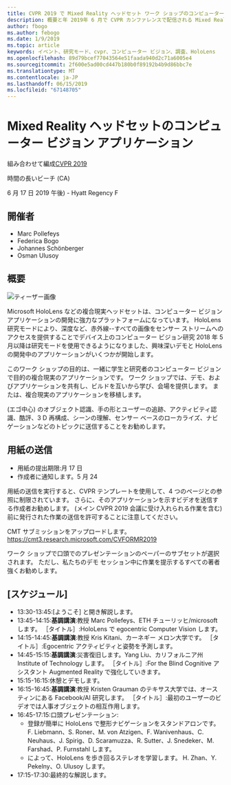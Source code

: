 ```yaml
---
title: CVPR 2019 で Mixed Reality ヘッドセット ワーク ショップのコンピューター ビジョン アプリケーション
description: 概要と年 2019年 6 月で CVPR カンファレンスで配信される Mixed Reality ヘッドセット ワーク ショップのコンピューター ビジョン アプリケーションのスケジュールです。
author: fbogo
ms.author: febogo
ms.date: 1/9/2019
ms.topic: article
keywords: イベント、研究モード、cvpr、コンピューター ビジョン、調査、HoloLens
ms.openlocfilehash: 89d79bcef77043564e51faada940d2c71a6005e4
ms.sourcegitcommit: 2f600e5ad00cd447b180b0f89192b4b9d86bbc7e
ms.translationtype: MT
ms.contentlocale: ja-JP
ms.lasthandoff: 06/15/2019
ms.locfileid: "67148705"
---
```

# <a name="computer-vision-applications-for-mixed-reality-headsets"></a>Mixed Reality ヘッドセットのコンピューター ビジョン アプリケーション

組み合わせて編成[CVPR 2019](http://cvpr2019.thecvf.com/)

時間の長いビーチ (CA)

6 月 17 日 2019 午後) - Hyatt Regency F


## <a name="organizers"></a>開催者
* Marc Pollefeys
* Federica Bogo
* Johannes Schönberger
* Osman Ulusoy

## <a name="overview"></a>概要

![ティーザー画像](images/cvpr2019_teaser2.jpg)

Microsoft HoloLens などの複合現実ヘッドセットは、コンピューター ビジョン アプリケーションの開発に強力なプラットフォームになっています。 HoloLens 研究モードにより、深度など、赤外線--すべての画像をセンサー ストリームへのアクセスを提供することでデバイス上のコンピューター ビジョン研究 2018 年 5 月以降は研究モードを使用できるようになりました、興味深いデモと HoloLens の開発中のアプリケーションがいくつかが開始します。 

このワーク ショップの目的は、一緒に学生と研究者のコンピューター ビジョンで目的の複合現実のアプリケーションです。 ワーク ショップでは、デモ、およびアプリケーションを共有し、ビルドを互いから学び、会場を提供します。 または、複合現実のアプリケーションを移植します。 

(エゴ中心) のオブジェクト認識、手の形とユーザーの追跡、アクティビティ認識、酷評、3 D 再構成、シーンの理解、センサー ベースのローカライズ、ナビゲーションなどのトピックに送信することをお勧めします。

## <a name="paper-submission"></a>用紙の送信
* 用紙の提出期限:月 17 日
* 作成者に通知します。5 月 24

用紙の送信を実行すると、CVPR テンプレートを使用して、4 つのページとの参照に制限されています。 さらに、そのアプリケーションを示すビデオを送信する作成者お勧めします。
(メイン CVPR 2019 会議に受け入れられる作業を含む) 前に発行された作業の送信を許可することに注意してください。 

CMT サブミッションをアップロードします。 https://cmt3.research.microsoft.com/CVFORMR2019

ワーク ショップで口頭でのプレゼンテーションのペーパーのサブセットが選択されます。 ただし、私たちのデモ セッション中に作業を提示するすべての著者強くお勧めします。


## <a name="schedule"></a>[スケジュール]
* 13:30-13:45:[ようこそ] と開き解説します。
* 13:45-14:15:**基調講演**:教授 Marc Pollefeys、ETH チューリッヒ/microsoft します。 ［タイトル］:HoloLens で egocentric Computer Vision します。
* 14:15-14:45:**基調講演**:教授 Kris Kitani、カーネギー メロン大学です。 ［タイトル］:Egocentric アクティビティと姿勢を予測します。
* 14:45-15:15:**基調講演**:災害復旧します。Yang Liu、カリフォルニア州 Institute of Technology します。 ［タイトル］:For the Blind Cognitive アシスタント Augmented Reality で強化していきます。
* 15:15-16:15:休憩とデモします。
* 16:15-16:45:**基調講演**:教授 Kristen Grauman のテキサス大学では、オースティンにある Facebook/AI 研究します。 ［タイトル］:最初のユーザーのビデオでは人事オブジェクトの相互作用します。
* 16:45-17:15:口頭プレゼンテーション:
    * 登録が簡単に HoloLens で整形ナビゲーションをスタンドアロンです。 F. Liebmann、S. Roner、M. von Atzigen、F. Wanivenhaus、C. Neuhaus、J. Spirig、D. Scaramuzza、R. Sutter、J. Snedeker、M. Farshad、P. Furnstahl します。
    * によって、HoloLens を歩き回るステレオを学習します。 H. Zhan、Y. Pekelny、O. Ulusoy します。
* 17:15-17:30:最終的な解説します。
